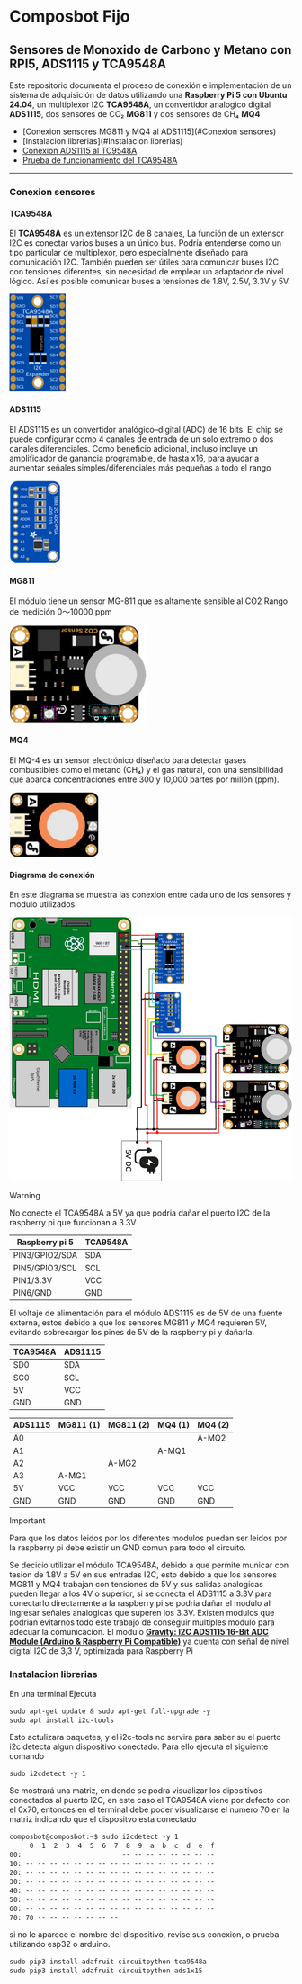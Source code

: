 # Composbot Fijo 
## Sensores de Monoxido de Carbono y Metano con RPI5, ADS1115 y TCA9548A
Este repositorio documenta el proceso de conexión e implementación de un sistema de adquisición de datos utilizando una **Raspberry Pi 5 con Ubuntu 24.04**, un multiplexor I2C **TCA9548A**, un convertidor analogico digital **ADS1115**, dos sensores de CO₂ **MG811** y dos sensores de CH₄ **MQ4**

- [Conexion sensores MG811 y MQ4 al ADS1115](#Conexion sensores)
- [Instalacion librerias](#Instalacion librerias)
- [Conexion ADS1115 al TC9548A]()
- [Prueba de funcionamiento del TCA9548A]()
---
### Conexion sensores
#### TCA9548A
El **TCA9548A** es un extensor I2C de 8 canales, La función de un extensor I2C es conectar varios buses a un único bus. Podría entenderse como un tipo particular de multiplexor, pero especialmente diseñado para comunicación I2C. También pueden ser útiles para comunicar buses I2C con tensiones diferentes, sin necesidad de emplear un adaptador de nivel lógico. Así es posible comunicar buses a tensiones de 1.8V, 2.5V, 3.3V y 5V.

<img src = "img.png" alt="img" width="100"/>

#### ADS1115
El ADS1115 es un convertidor analógico–digital (ADC) de 16 bits. El chip se puede configurar como 4 canales de entrada de un solo extremo o dos canales diferenciales. Como beneficio adicional, incluso incluye un amplificador de ganancia programable, de hasta x16, para ayudar a aumentar señales simples/diferenciales más pequeñas a todo el rango

![img_1.png](img_1.png)

#### MG811
El módulo tiene un sensor MG-811 que es altamente sensible al CO2 Rango de medición 0～10000 ppm

![img_2.png](img_2.png)

#### MQ4
El MQ-4 es un sensor electrónico diseñado para detectar gases combustibles como el metano (CH₄) y el gas natural, con una sensibilidad que abarca concentraciones entre 300 y 10,000 partes por millón (ppm).

![img_3.png](img_3.png)
#### Diagrama de conexión 
En este diagrama se muestra las conexion entre cada uno de los sensores y modulo utilizados. 

![img_4.png](img_4.png)

>[!WARNING] 
>
>No conecte el TCA9548A a 5V ya que podria dañar el puerto I2C de la raspberry pi que funcionan a 3.3V

| Raspberry pi 5 | TCA9548A |  
|----------------|----------|
| PIN3/GPIO2/SDA | SDA      |
| PIN5/GPIO3/SCL | SCL      |
| PIN1/3.3V      | VCC      |
| PIN6/GND       | GND      |

El voltaje de alimentación para el módulo ADS1115 es de 5V de una fuente externa, estos debido a que los sensores MG811 y MQ4 requieren 5V, evitando sobrecargar los pines de 5V de la raspberry pi y dañarla. 

| TCA9548A | ADS1115 |
|----------|---------|
| SD0      | SDA     |
| SC0      | SCL     |
| 5V       | VCC     |
| GND      | GND     |

| ADS1115 | MG811 (1) | MG811 (2) | MQ4 (1) | MQ4 (2) |
|---------|-----------|-----------|---------|---------|
| A0      |           |           |         | A-MQ2   |
| A1      |           |           | A-MQ1   |         |
| A2      |           | A-MG2     |         |         |
| A3      | A-MG1     |           |         |         |
| 5V      | VCC       | VCC       | VCC     | VCC     |
| GND     | GND       | GND       | GND     | GND     |

> [!IMPORTANT]  
> Para que los datos leidos por los diferentes modulos puedan ser leidos por la raspberry pi debe existir un GND comun para todo el circuito. 
> 
Se decicio utilizar el módulo TCA9548A, debido a que permite municar con tesion de 1.8V a 5V en sus entradas I2C, esto debido a que los sensores MG811 y MQ4 trabajan con tensiones de 5V y sus salidas analogicas pueden llegar a los 4V o superior, si se conecta el ADS1115 a 3.3V para conectarlo directamente a la raspberry pi se podria dañar el modulo al ingresar señales analogicas que superen los 3.3V. 
Existen modulos que podrian evitarnos todo este trabajo de conseguir multiples modulo para adecuar la comunicacion. El modulo **[Gravity: I2C ADS1115 16-Bit ADC Module (Arduino & Raspberry Pi Compatible)](https://www.dfrobot.com/product-1730.html)** ya cuenta con señal de nivel digital I2C de 3,3 V, optimizada para Raspberry Pi

### Instalacion librerias 
En una terminal Ejecuta 
~~~~
sudo apt-get update & sudo apt-get full-upgrade -y
sudo apt install i2c-tools
~~~~
Esto actulizara paquetes, y el i2c-tools no servira para saber su el puerto i2c detecta algun dispositivo conectado. Para ello ejecuta el siguiente comando

~~~~
sudo i2cdetect -y 1
~~~~
Se mostrará una matriz, en donde se podra visualizar los dipositivos conectados al puerto I2C, en este caso el TCA9548A viene por defecto con el 0x70, entonces en el terminal debe poder visualizarse el numero 70 en la matriz indicando que el dispositvo esta conectado 

~~~~
composbot@composbot:~$ sudo i2cdetect -y 1
     0  1  2  3  4  5  6  7  8  9  a  b  c  d  e  f
00:                         -- -- -- -- -- -- -- -- 
10: -- -- -- -- -- -- -- -- -- -- -- -- -- -- -- -- 
20: -- -- -- -- -- -- -- -- -- -- -- -- -- -- -- -- 
30: -- -- -- -- -- -- -- -- -- -- -- -- -- -- -- -- 
40: -- -- -- -- -- -- -- -- -- -- -- -- -- -- -- -- 
50: -- -- -- -- -- -- -- -- -- -- -- -- -- -- -- -- 
60: -- -- -- -- -- -- -- -- -- -- -- -- -- -- -- -- 
70: 70 -- -- -- -- -- -- --  
~~~~
si no le aparece el nombre del dispositivo, revise sus conexion, o prueba utilizando esp32 o arduino. 
~~~~
sudo pip3 install adafruit-circuitpython-tca9548a
sudo pip3 install adafruit-circuitpython-ads1x15
~~~~
